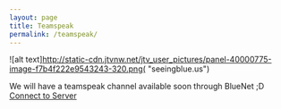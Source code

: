 ```yaml
---
layout: page
title: Teamspeak
permalink: /teamspeak/
---
```


![alt text]http://static-cdn.jtvnw.net/jtv_user_pictures/panel-40000775-image-f7b4f222e9543243-320.png( "seeingblue.us")


We will have a teamspeak channel available soon through BlueNet ;D
<a><a href="ts3server://voice.teamspeak.com/?port=9987&nickname=Web 
Guest">Connect to Server</a>